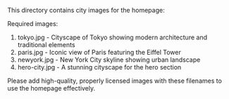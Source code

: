 This directory contains city images for the homepage:

Required images:
1. tokyo.jpg - Cityscape of Tokyo showing modern architecture and traditional elements
2. paris.jpg - Iconic view of Paris featuring the Eiffel Tower
3. newyork.jpg - New York City skyline showing urban landscape
4. hero-city.jpg - A stunning cityscape for the hero section

Please add high-quality, properly licensed images with these filenames to use the homepage effectively.
